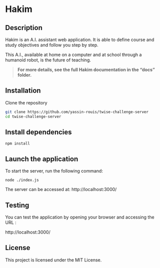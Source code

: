 # Hakim

## Description

Hakim is an A.I. assistant web application.
It is able to define course and study objectives and follow you step by step.

This A.I., available at home on a computer and at school through a humanoid robot, is the future of teaching.

> **For more details, see the full Hakim documentation in the “docs” folder.**

## Installation

Clone the repository

```bash
git clone https://github.com/yassin-rouis/twise-challenge-server
cd twise-challenge-server
```

## Install dependencies
```
npm install
```

## Launch the application

To start the server, run the following command:
```
node ./index.js
```
The server can be accessed at: http://localhost:3000/

## Testing

You can test the application by opening your browser and accessing the URL :

http://localhost:3000/

## License

This project is licensed under the MIT License.